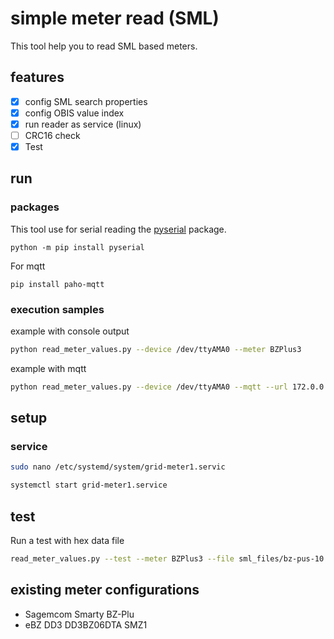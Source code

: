 # simple meter read (SML)  

This tool help you to read SML based meters.

## features

- [x] config SML search properties
- [x] config OBIS value index
- [x] run reader as service (linux)
- [ ] CRC16 check
- [x] Test 

## run 

### packages

This tool use for serial reading the [pyserial](https://pyserial.readthedocs.io/en/latest/index.html) package.
```
python -m pip install pyserial
```
For mqtt 
```
pip install paho-mqtt
```
### execution samples

example with console output
```sh
python read_meter_values.py --device /dev/ttyAMA0 --meter BZPlus3
```
example with mqtt 
```sh
python read_meter_values.py --device /dev/ttyAMA0 --mqtt --url 172.0.0.1 --topic meter/grid/meter1/ --meter BZPlus3
```


## setup
### service

```sh
sudo nano /etc/systemd/system/grid-meter1.servic
```
```sh
systemctl start grid-meter1.service
```

## test
Run a test with hex data file
```sh
read_meter_values.py --test --meter BZPlus3 --file sml_files/bz-pus-10.hex -l DEBUG 
```


## existing meter configurations
- Sagemcom Smarty BZ-Plu
- eBZ DD3 DD3BZ06DTA SMZ1
